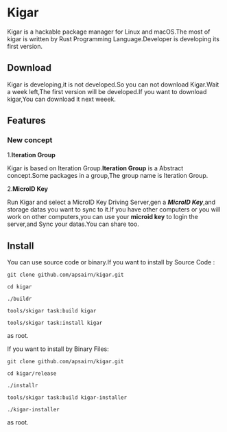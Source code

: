 # Kigar

Kigar is a hackable package manager for Linux and macOS.The most of kigar is written by Rust Programming Language.Developer is developing its first version.

## Download

Kigar is developing,it is not developed.So you can not download Kigar.Wait a week left,The first version will be developed.If you want to download kigar,You can download it next weeek.

## Features

### New concept

1.**Iteration Group**

Kigar is based on Iteration Group.**Iteration Group** is a Abstract concept.Some packages in a group,The group name is Iteration Group.

2.**MicroID Key**

Run Kigar and select a MicroID Key Driving Server,gen a ***MicroID Key***,and storage datas you want to sync to it.If you have other computers or you will work on other computers,you can use your **microid key** to login the server,and Sync your datas.You can share too.

## Install

You can use source code or binary.If you want to install by Source Code :

`git clone github.com/apsairn/kigar.git`

 `cd kigar`
 
 `./buildr`
 
 `tools/skigar task:build kigar`
 
 `tools/skigar task:install kigar`
 
 as root.
 
 If you want to install by Binary Files:
 
 `git clone github.com/apsairn/kigar.git`
  
  `cd kigar/release`
  
  `./installr`
  
  `tools/skigar task:build kigar-installer`
  
  `./kigar-installer`
  
  as root.
